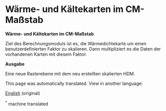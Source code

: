 <h1> <a class="anchor" id="cm-scale-heat-and-cool-density-maps" href="#cm-scale-heat-and-cool-density-maps"><i class="fa fa-link"></i></a> Wärme- und Kältekarten im CM-Maßstab </h1><p> <strong>Wärme- und Kältekarten im CM-Maßstab</strong> </p><p> Ziel des Berechnungsmoduls ist es, die Wärmedichtekarte um einen benutzerdefinierten Faktor zu skalieren. Dann multipliziert es die Daten der vorhandenen Karten mit diesem Faktor. </p><p> <strong>Ausgabe</strong> </p><p> Eine neue Rasterebene mit dem neu erstellten skalierten HDM. </p>
<!--- THIS IS A SUPER UNIQUE IDENTIFIER -->

This page was automatically translated. View in another language:

[English](../en/CM-Scale-heat-and-cool-density-maps) (original)  

<sup>\*</sup> machine translated
